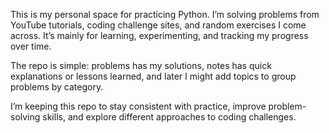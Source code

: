 This is my personal space for practicing Python. I’m solving problems from YouTube tutorials, coding challenge sites, and random exercises I come across. It’s mainly for learning, experimenting, and tracking my progress over time.

The repo is simple: problems has my solutions, notes has quick explanations or lessons learned, and later I might add topics to group problems by category.

I’m keeping this repo to stay consistent with practice, improve problem-solving skills, and explore different approaches to coding challenges.
